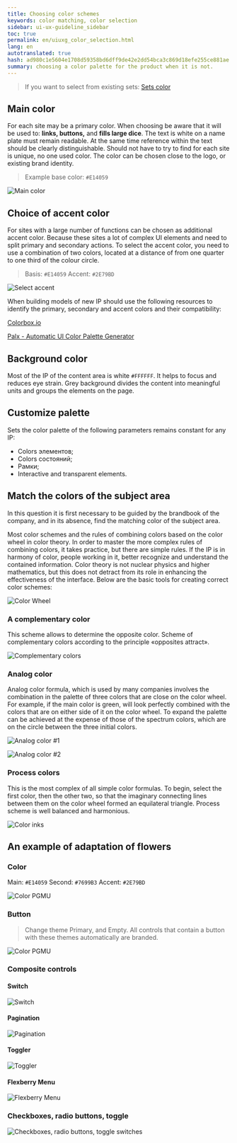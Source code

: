 ```yaml
---
title: Choosing color schemes
keywords: color matching, color selection
sidebar: ui-ux-guideline_sidebar
toc: true
permalink: en/uiuxg_color_selection.html
lang: en
autotranslated: true
hash: ad980c1e5604e1708d59358bd6dff9de42e2dd54bca3c869d18efe255ce881ae
summary: choosing a color palette for the product when it is not.
---
```


> If you want to select from existing sets: [Sets color](uiuxg_color_palettes.EN.md)

## Main color

For each site may be a primary color. When choosing be aware that it will be used to: **links, buttons,** and **fills large dice**. The text is white on a name plate must remain readable. At the same time reference within the text should be clearly distinguishable. Should not have to try to find for each site is unique, no one used color. The color can be chosen close to the logo, or existing brand identity.

> Example base color: `#E14059`

![Main color](/images/pages/guides/ui-ux-guideline/uiuxg_color_selection/1.png)

## Choice of accent color

For sites with a large number of functions can be chosen as additional accent color. Because these sites a lot of complex UI elements and need to split primary and secondary actions. To select the accent color, you need to use a combination of two colors, located at a distance of from one quarter to one third of the colour circle.

> Basis: `#E14059` Accent: `#2E79BD`

![Select accent](/images/pages/guides/ui-ux-guideline/uiuxg_color_selection/2.png)

When building models of new IP should use the following resources to identify the primary, secondary and accent colors and their compatibility:

[Colorbox.io](http://www.colorbox.io/)

[Palx - Automatic UI Color Palette Generator](https://palx.jxnblk.com/)

## Background color

Most of the IP of the content area is white `#FFFFFF`. It helps to focus and reduces eye strain. Grey background divides the content into meaningful units and groups the elements on the page.

## Customize palette

Sets the color palette of the following parameters remains constant for any IP:

* Colors элементов;
* Colors состояний;
* Рамки;
* Interactive and transparent elements.

## Match the colors of the subject area

In this question it is first necessary to be guided by the brandbook of the company, and in its absence, find the matching color of the subject area.

Most color schemes and the rules of combining colors based on the color wheel in color theory. In order to master the more complex rules of combining colors, it takes practice, but there are simple rules. If the IP is in harmony of color, people working in it, better recognize and understand the contained information. Color theory is not nuclear physics and higher mathematics, but this does not detract from its role in enhancing the effectiveness of the interface. Below are the basic tools for creating correct color schemes:

![Color Wheel](/images/pages/guides/ui-ux-guideline/uiuxg_color_selection/10.jpg)

### A complementary color

This scheme allows to determine the opposite color. Scheme of complementary colors according to the principle «opposites attract».

![Complementary colors](/images/pages/guides/ui-ux-guideline/uiuxg_color_selection/11.jpg)

### Analog color

Analog color formula, which is used by many companies involves the combination in the palette of three colors that are close on the color wheel. For example, if the main color is green, will look perfectly combined with the colors that are on either side of it on the color wheel. To expand the palette can be achieved at the expense of those of the spectrum colors, which are on the circle between the three initial colors.

![Analog color #1](/images/pages/guides/ui-ux-guideline/uiuxg_color_selection/12.jpg)

![Analog color #2](/images/pages/guides/ui-ux-guideline/uiuxg_color_selection/13.jpg)

### Process colors

This is the most complex of all simple color formulas. To begin, select the first color, then the other two, so that the imaginary connecting lines between them on the color wheel formed an equilateral triangle. Process scheme is well balanced and harmonious.

![Color inks](/images/pages/guides/ui-ux-guideline/uiuxg_color_selection/14.jpg)

## An example of adaptation of flowers

### Color

Main: `#E14059`
Second: `#7699B3`
Accent: `#2E79BD`

![Color PGMU](/images/pages/guides/ui-ux-guideline/uiuxg_color_selection/3.png)

### Button

> Change theme Primary, and Empty. All controls that contain a button with these themes automatically are branded.

![Color PGMU](/images/pages/guides/ui-ux-guideline/uiuxg_color_selection/4.png)

### Composite controls

#### Switch

![Switch](/images/pages/guides/ui-ux-guideline/uiuxg_color_selection/5.png)

#### Pagination

![Pagination](/images/pages/guides/ui-ux-guideline/uiuxg_color_selection/6.png)

#### Toggler

![Toggler](/images/pages/guides/ui-ux-guideline/uiuxg_color_selection/7.png)

#### Flexberry Menu

![Flexberry Menu](/images/pages/guides/ui-ux-guideline/uiuxg_color_selection/8.png)

### Checkboxes, radio buttons, toggle

![Checkboxes, radio buttons, toggle switches](/images/pages/guides/ui-ux-guideline/uiuxg_color_selection/9.png)



